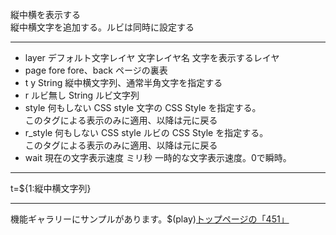 縦中横を表示する  
縦中横文字を追加する。ルビは同時に設定する

***
- layer		デフォルト文字レイヤ	文字レイヤ名	文字を表示するレイヤ
- page		fore	fore、back	ページの裏表
- t	y		String	縦中横文字列、通常半角文字を指定する
- r		ルビ無し	String	ルビ文字列
- style		何もしない	CSS style	文字の CSS Style を指定する。<br/>このタグによる表示のみに適用、以降は元に戻る
- r_style		何もしない	CSS style	ルビの CSS Style を指定する。<br/>このタグによる表示のみに適用、以降は元に戻る
- wait		現在の文字表示速度	ミリ秒	一時的な文字表示速度。0で瞬時。

***
t=${1:縦中横文字列}

***
機能ギャラリーにサンプルがあります。$(play)[トップページの「451」](https://famibee.github.io/SKYNovel_gallery/)
